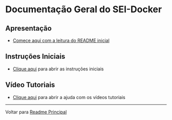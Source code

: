 # Documentação Geral do SEI-Docker

## Apresentação

- [Comece aqui com a leitura do README inicial](../README.md)

## Instruções Iniciais

- [Clique aqui](Instrucoes.md) para abrir as instruções iniciais

## Vídeo Tutoriais

- [Clique aqui](VideoTutoriais.md) para abrir a ajuda com os vídeos tutoriais

---

Voltar para [Readme Principal](../README.md)